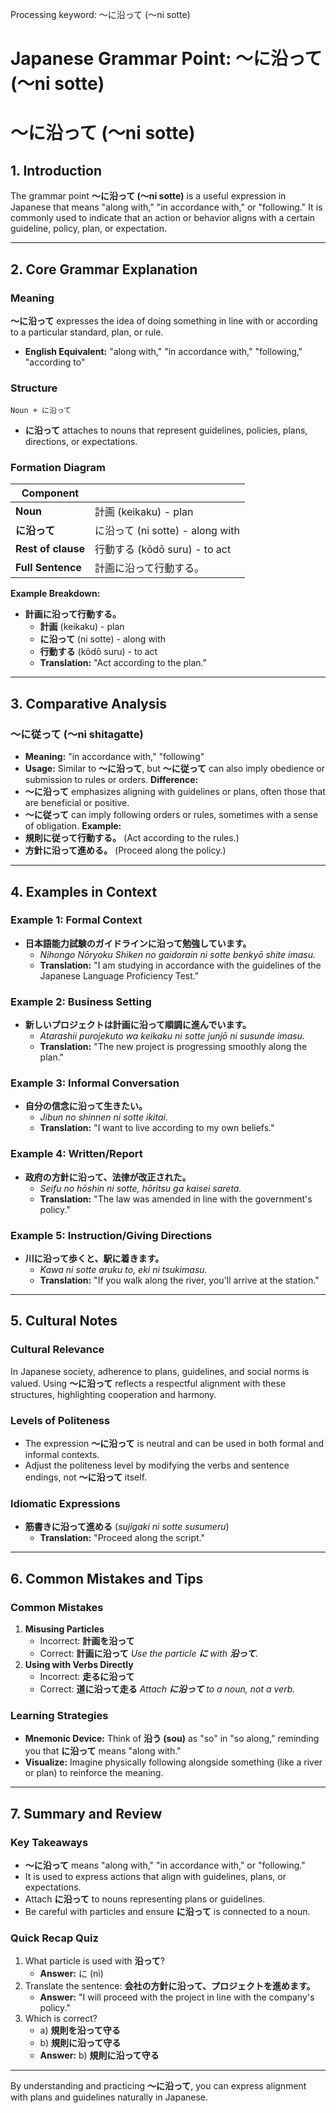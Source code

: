 Processing keyword: ～に沿って (〜ni sotte)
# Japanese Grammar Point: ～に沿って (〜ni sotte)
# ～に沿って (〜ni sotte)
## 1. Introduction
The grammar point **～に沿って (〜ni sotte)** is a useful expression in Japanese that means "along with," "in accordance with," or "following." It is commonly used to indicate that an action or behavior aligns with a certain guideline, policy, plan, or expectation.

---
## 2. Core Grammar Explanation
### Meaning
**～に沿って** expresses the idea of doing something in line with or according to a particular standard, plan, or rule.
- **English Equivalent:** "along with," "in accordance with," "following," "according to"
### Structure
```plaintext
Noun + に沿って
```
- **に沿って** attaches to nouns that represent guidelines, policies, plans, directions, or expectations.
### Formation Diagram
| **Component**    |                                               |
|------------------|-----------------------------------------------|
| **Noun**         | 計画 (keikaku) - plan                          |
| **に沿って**     | に沿って (ni sotte) - along with               |
| **Rest of clause** | 行動する (kōdō suru) - to act                |
| **Full Sentence**  | 計画に沿って行動する。                         |
**Example Breakdown:**
- **計画に沿って行動する。**
  - **計画** (keikaku) - plan
  - **に沿って** (ni sotte) - along with
  - **行動する** (kōdō suru) - to act
  - **Translation:** "Act according to the plan."
---
## 3. Comparative Analysis
### ～に従って (〜ni shitagatte)
- **Meaning:** "in accordance with," "following"
- **Usage:** Similar to **～に沿って**, but **～に従って** can also imply obedience or submission to rules or orders.
**Difference:**
- **～に沿って** emphasizes aligning with guidelines or plans, often those that are beneficial or positive.
- **～に従って** can imply following orders or rules, sometimes with a sense of obligation.
**Example:**
- **規則に従って行動する。** (Act according to the rules.)
- **方針に沿って進める。** (Proceed along the policy.)
---
## 4. Examples in Context
### Example 1: Formal Context
- **日本語能力試験のガイドラインに沿って勉強しています。**
  - *Nihongo Nōryoku Shiken no gaidorain ni sotte benkyō shite imasu.*
  - **Translation:** "I am studying in accordance with the guidelines of the Japanese Language Proficiency Test."
### Example 2: Business Setting
- **新しいプロジェクトは計画に沿って順調に進んでいます。**
  - *Atarashii purojekuto wa keikaku ni sotte junjō ni susunde imasu.*
  - **Translation:** "The new project is progressing smoothly along the plan."
### Example 3: Informal Conversation
- **自分の信念に沿って生きたい。**
  - *Jibun no shinnen ni sotte ikitai.*
  - **Translation:** "I want to live according to my own beliefs."
### Example 4: Written/Report
- **政府の方針に沿って、法律が改正された。**
  - *Seifu no hōshin ni sotte, hōritsu ga kaisei sareta.*
  - **Translation:** "The law was amended in line with the government's policy."
### Example 5: Instruction/Giving Directions
- **川に沿って歩くと、駅に着きます。**
  - *Kawa ni sotte aruku to, eki ni tsukimasu.*
  - **Translation:** "If you walk along the river, you'll arrive at the station."
---
## 5. Cultural Notes
### Cultural Relevance
In Japanese society, adherence to plans, guidelines, and social norms is valued. Using **～に沿って** reflects a respectful alignment with these structures, highlighting cooperation and harmony.
### Levels of Politeness
- The expression **～に沿って** is neutral and can be used in both formal and informal contexts.
- Adjust the politeness level by modifying the verbs and sentence endings, not **～に沿って** itself.
### Idiomatic Expressions
- **筋書きに沿って進める** (*sujigaki ni sotte susumeru*)
  - **Translation:** "Proceed along the script."
---
## 6. Common Mistakes and Tips
### Common Mistakes
1. **Misusing Particles**
   - Incorrect: **計画を沿って**
   - Correct: **計画に沿って**
   *Use the particle **に** with **沿って**.*
2. **Using with Verbs Directly**
   - Incorrect: **走るに沿って**
   - Correct: **道に沿って走る**
   *Attach **に沿って** to a noun, not a verb.*
### Learning Strategies
- **Mnemonic Device:** Think of **沿う (sou)** as "so" in "so along," reminding you that **に沿って** means "along with."
- **Visualize:** Imagine physically following alongside something (like a river or plan) to reinforce the meaning.
---
## 7. Summary and Review
### Key Takeaways
- **～に沿って** means "along with," "in accordance with," or "following."
- It is used to express actions that align with guidelines, plans, or expectations.
- Attach **に沿って** to nouns representing plans or guidelines.
- Be careful with particles and ensure **に沿って** is connected to a noun.
### Quick Recap Quiz
1. What particle is used with **沿って**?
   - **Answer:** に (ni)
2. Translate the sentence: **会社の方針に沿って、プロジェクトを進めます。**
   - **Answer:** "I will proceed with the project in line with the company's policy."
3. Which is correct?
   - a) **規則を沿って守る**
   - b) **規則に沿って守る**
   - **Answer:** b) **規則に沿って守る**
---
By understanding and practicing **～に沿って**, you can express alignment with plans and guidelines naturally in Japanese.

